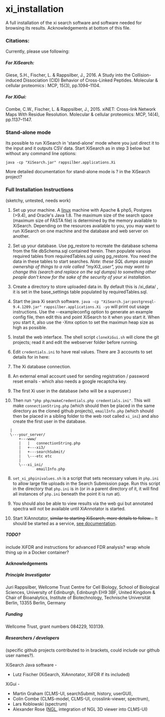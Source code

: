 # xi_installation

A full installation of the xi search software and software needed for browsing its results. Acknowledgements at bottom of this file.

### Citations:
Currently, please use following:
##### For XiSearch:
Giese, S.H., Fischer, L. & Rappsilber, J., 2016. A Study into the Collision-induced Dissociation (CID) Behavior of Cross-Linked Peptides. Molecular & cellular proteomics : MCP, 15(3), pp.1094–1104.

##### For XiGui:
Combe, C.W., Fischer, L. & Rappsilber, J., 2015. xiNET: Cross-link Network Maps With Residue Resolution. Molecular & cellular proteomics: MCP, 14(4), pp.1137–1147.

### Stand-alone mode

Its possible to run XiSearch in 'stand-alone' mode where you just direct it to the input and it outputs CSV data. Start XiSearch as in step 3 below but without any command line options:
```
java -cp "XiSearch.jar" rappsilber.applications.Xi
```
More detailed documentation for stand-alone mode is ? in the XiSearch project?

### Full Installation Instructions
(sketchy, untested, needs work)

1. Set up your machine. A [linux](http://serverfault.com/questions/222430/is-postgresql-suited-to-one-os-is-it-better-on-linux-than-windows#222479) machine with Apache & php5, Postgres (>9.4), and Oracle's Java 1.8. The maximum size of the search space (maximum size of FASTA file) is determined by the memory available to XiSearch. Depending on the resources available to you, you may want to run XiSearch on one machine and the database and web server on another.

2. Set up your database. Use pg_restore to recreate the database schema from the file dbSchema.sql contained herein. Then populate various required tables from requiredTables.sql using pg_restore. You need the data in these tables to start searches. *Note: these SQL dumps assign ownership of things to a role called "myXi3_user", you may want to change this (search and replace on the sql dumps) to something other people don't know for the sake of the security of your xi installation.*

3. Create a directory to store uploaded data in. By default this is /xi_data/ , it is set in the base_settings table populated by requiredTables.sql.

4. Start the java Xi search software.
   ```java -cp "XiSearch.jar:postgresql-9.4.1209.jar" rappsilber.applications.Xi -yo```
    will print out usage instructions. Use the --exampleconfig option to generate an example config file, then edit this and point XiSearch to it when you start it. When you start it, also use the -Xmx option to set the maximun heap size as high as possible.
    
5. Install the web interface. The shell script `cloneXiGui.sh` will clone the git projects; read it and edit the webserver folder before running.
6. Edit `credentials.ini` to have real values. There are 3 accounts to set details for in here:
  1. The Xi database connection.
  2. An external email account used for sending registration / password reset emails - which also needs a google recaptcha key.
  3. The first Xi user in the database (who will be a superuser.)
7. Then run `"php php/makeCredentials.php credentials.ini"`. This will make `connectionString.php` (which should then be placed in the same directory as the cloned github projects), `emailInfo.php` (which should then be placed in a sibling folder to the web root called `xi_ini`) and also create the first user in the database.
  ```
    |
    \---your_server/
        +---www/
        |   |   connectionString.php
        |   +---xi3/
        |   +---searchSubmit/
        |   \---etc etc
        |
        \---xi_ini/
                emailInfo.php
  ```
8. `set_xi_phpinivalues.sh` is a script that sets necessary values in `php.ini` to allow large file uploads in the Search Submission page. Run this script in the directory that `php.ini` is in (or in a parent directory of it, it will find all instances of `php.ini` beneath the point it is run at).

9. You should also be able to view results via the web gui but annotated spectra will not be available until XiAnnotator is started.

10. Start XiAnnotator, ~~similar to starting XiSearch, more details to follow...~~ It should be started as a service, [see documentation](https://github.com/Rappsilber-Laboratory/xiAnnotator/tree/master/doc).

##### TODO?
include XiFDR and instructions for advanced FDR analysis?
wrap whole thing up in a Docker container?


#### Acknowledgements

##### Principle Investigator
Juri Rappsilber,
Wellcome Trust Centre for Cell Biology, School of Biological Sciences, University of Edinburgh, Edinburgh EH9 3BF, United Kingdom
&
Chair of Bioanalytics, Institute of Biotechnology, Technische Universität Berlin, 13355 Berlin, Germany

##### Funding
Wellcome Trust, grant numbers 084229, 103139.

##### Researchers / developers
(specific github projects contributed to in brackets, could include our github user names?).

XiSearch Java software -
- Lutz Fischer (XiSearch, XiAnnotator, XiFDR if its included)

XiGui -
- Martin Graham (CLMS-UI, searchSubmit, history, userGUI),
- Colin Combe (CLMS-model, CLMS-UI, crosslink-viewer, spectrum),
- Lars Koblowski (spectrum)
- Alexander Rose ([NGL](https://github.com/arose/ngl), integration of NGL 3D viewer into CLMS-UI)
